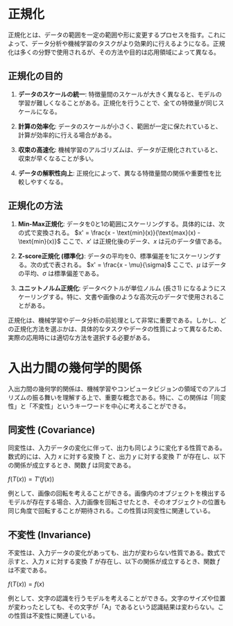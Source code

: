 # 正規化

正規化とは、データの範囲を一定の範囲や形に変更するプロセスを指す。これによって、データ分析や機械学習のタスクがより効果的に行えるようになる。正規化は多くの分野で使用されるが、その方法や目的は応用領域によって異なる。

## 正規化の目的

1. **データのスケールの統一**: 特徴量間のスケールが大きく異なると、モデルの学習が難しくなることがある。正規化を行うことで、全ての特徴量が同じスケールになる。
  
2. **計算の効率化**: データのスケールが小さく、範囲が一定に保たれていると、計算が効率的に行える場合がある。
  
3. **収束の高速化**: 機械学習のアルゴリズムは、データが正規化されていると、収束が早くなることが多い。

4. **データの解釈性向上**: 正規化によって、異なる特徴量間の関係や重要性を比較しやすくなる。

## 正規化の方法

1. **Min-Max正規化**: データを0と1の範囲にスケーリングする。具体的には、次の式で変換される。
    $x' = \frac{x - \text{min}(x)}{\text{max}(x) - \text{min}(x)}$
   ここで、$x'$ は正規化後のデータ、$x$ は元のデータ値である。

2. **Z-score正規化 (標準化)**: データの平均を0、標準偏差を1にスケーリングする。次の式で表される。
    $x' = \frac{x - \mu}{\sigma}$
   ここで、$\mu$ はデータの平均、$\sigma$ は標準偏差である。

3. **ユニットノルム正規化**: データベクトルが単位ノルム (長さ1) になるようにスケーリングする。特に、文書や画像のような高次元のデータで使用されることがある。

正規化は、機械学習やデータ分析の前処理として非常に重要である。しかし、どの正規化方法を選ぶかは、具体的なタスクやデータの性質によって異なるため、実際の応用時には適切な方法を選択する必要がある。

# 入出力間の幾何学的関係

入出力間の幾何学的関係は、機械学習やコンピュータビジョンの領域でのアルゴリズムの振る舞いを理解する上で、重要な概念である。特に、この関係は「同変性」と「不変性」というキーワードを中心に考えることができる。

## 同変性 (Covariance)

同変性は、入力データの変化に伴って、出力も同じように変化する性質である。数式的には、入力 $x$ に対する変換 $T$ と、出力 $y$ に対する変換 $T'$ が存在し、以下の関係が成立するとき、関数 $f$ は同変である。

$f(T(x)) = T'(f(x))$

例として、画像の回転を考えることができる。画像内のオブジェクトを検出するモデルが存在する場合、入力画像を回転させたとき、そのオブジェクトの位置も同じ角度で回転することが期待される。この性質は同変性に関連している。

## 不変性 (Invariance)

不変性は、入力データの変化があっても、出力が変わらない性質である。数式で示すと、入力 $x$ に対する変換 $T$ が存在し、以下の関係が成立するとき、関数 $f$ は不変である。

$f(T(x)) = f(x)$

例として、文字の認識を行うモデルを考えることができる。文字のサイズや位置が変わったとしても、その文字が「A」であるという認識結果は変わらない。この性質は不変性に関連している。